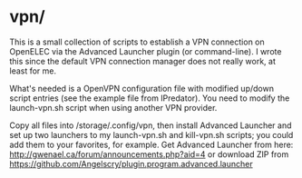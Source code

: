 # vpn/
This is a small collection of scripts to establish a VPN connection on
OpenELEC via the Advanced Launcher plugin (or command-line). I wrote this
since the default VPN connection manager does not really work, at least for me.

What's needed is a OpenVPN configuration file with modified up/down script
entries (see the example file from IPredator). You need to modify the
launch-vpn.sh script when using another VPN provider.

Copy all files into /storage/.config/vpn, then install Advanced Launcher and
set up two launchers to my launch-vpn.sh and kill-vpn.sh scripts; you could
add them to your favorites, for example. Get Advanced Launcher from here:
<http://gwenael.ca/forum/announcements.php?aid=4> or download ZIP from
<https://github.com/Angelscry/plugin.program.advanced.launcher>
